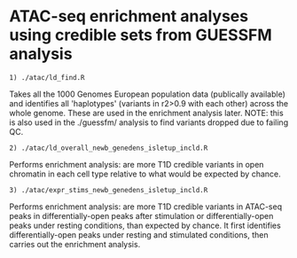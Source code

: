 # ATAC-seq enrichment analyses using credible sets from GUESSFM analysis


```
1) ./atac/ld_find.R
```
Takes all the 1000 Genomes European population data (publically available) and identifies all 'haplotypes' (variants in r2>0.9 with each other) across the whole genome.
These are used in the enrichment analysis later.
NOTE: this is also used in the ./guessfm/ analysis to find variants dropped due to failing QC.

```
2) ./atac/ld_overall_newb_genedens_isletup_incld.R
```
Performs enrichment analysis: are more T1D credible variants in open chromatin in each cell type relative to what would be expected by chance.


```
3) ./atac/expr_stims_newb_genedens_isletup_incld.R

```
Performs enrichment analysis: are more T1D credible variants in ATAC-seq peaks in differentially-open peaks after stimulation or differentially-open peaks under resting conditions, than expected by chance.
It first identifies differentially-open peaks under resting and stimulated conditions, then carries out the enrichment analysis.
